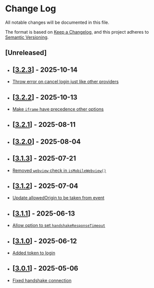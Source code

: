 # Change Log

All notable changes will be documented in this file.

The format is based on [Keep a Changelog](https://keepachangelog.com/en/1.0.0/),
and this project adheres to [Semantic Versioning](https://semver.org/spec/v2.0.0.html).

## [Unreleased]

- ## [[3.2.3](https://github.com/multiversx/mx-sdk-js-webview-provider/pull/35)] - 2025-10-14

- [Throw error on cancel login just like other providers](https://github.com/multiversx/mx-sdk-js-webview-provider/pull/36)

- ## [[3.2.2](https://github.com/multiversx/mx-sdk-js-webview-provider/pull/35)] - 2025-10-13

- [Make `iframe` have precedence other options](https://github.com/multiversx/mx-sdk-js-webview-provider/pull/34)

- ## [[3.2.1](https://github.com/multiversx/mx-sdk-js-webview-provider/pull/32)] - 2025-08-11

- ## [[3.2.0](https://github.com/multiversx/mx-sdk-js-webview-provider/pull/31)] - 2025-08-04

- ## [[3.1.3](https://github.com/multiversx/mx-sdk-js-webview-provider/pull/30)] - 2025-07-21
- [Removed `webview` check in `isMobileWebview()`](https://github.com/multiversx/mx-sdk-js-webview-provider/pull/30)

- ## [[3.1.2](https://github.com/multiversx/mx-sdk-js-webview-provider/pull/29)] - 2025-07-04
- [Update allowedOrigin to be taken from event](https://github.com/multiversx/mx-sdk-js-webview-provider/pull/28)

- ## [[3.1.1](https://github.com/multiversx/mx-sdk-js-webview-provider/pull/27)] - 2025-06-13

- [Allow option to set `handshakeResponseTimeout`](https://github.com/multiversx/mx-sdk-js-webview-provider/pull/27)

- ## [[3.1.0](https://github.com/multiversx/mx-sdk-js-webview-provider/pull/26)] - 2025-06-12

- [Added token to login](https://github.com/multiversx/mx-sdk-js-webview-provider/pull/25)

- ## [[3.0.1](https://github.com/multiversx/mx-sdk-js-webview-provider/pull/24)] - 2025-05-06

- [Fixed handshake connection](https://github.com/multiversx/mx-sdk-js-webview-provider/pull/23)
